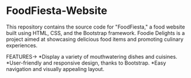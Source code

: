 # FoodFiesta-Website
This repository contains the source code for "FoodFiesta," a food website built using HTML, CSS, and the Bootstrap framework.
Foodie Delights is a project aimed at showcasing delicious food items and promoting culinary experiences.

FEATURES->
*Display a variety of mouthwatering dishes and cuisines.
*User-friendly and responsive design, thanks to Bootstrap.
*Easy navigation and visually appealing layout.
